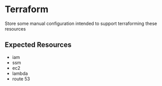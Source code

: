 # Terraform

Store some manual configuration intended to support terraforming these resources


## Expected Resources

- iam
- ssm
- ec2
- lambda
- route 53
